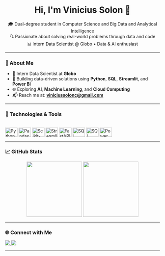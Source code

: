 <h1 align="center">Hi, I'm Vinicius Solon 👋</h1>

<p align="center">
  🎓 Dual-degree student in Computer Science and Big Data and Analytical Intelligence<br>
  🔍 Passionate about solving real-world problems through data and code<br>
  📊 Intern Data Scientist @ Globo • Data & AI enthusiast
</p>

---

### 🧠 About Me

- 💼 Intern Data Scientist at **Globo**
- 🧪 Building data-driven solutions using **Python**, **SQL**, **Streamlit**, and **Power BI**
- 🌐 Exploring **AI**, **Machine Learning**, and **Cloud Computing**
- 📬 Reach me at: **viniciussolonc@gmail.com**

---

### 🚀 Technologies & Tools

<div style="display: inline_block"><br>
  <img align="center" alt="Python" height="30" width="40" src="https://cdn.jsdelivr.net/gh/devicons/devicon/icons/python/python-original.svg" />
  <img align="center" alt="Pandas" height="30" width="40" src="https://cdn.jsdelivr.net/gh/devicons/devicon/icons/pandas/pandas-original.svg" />
  <img align="center" alt="Scikit-learn" height="30" width="40" src="https://github.com/scikit-learn/blog/blob/main/assets/images/scikit-learn-logo.png" />
  <img align="center" alt="Streamlit" height="30" width="40" src="https://cdn.jsdelivr.net/gh/devicons/devicon/icons/streamlit/streamlit-original.svg" />
  <img align="center" alt="FastAPI" height="30" width="40" src="https://cdn.jsdelivr.net/gh/devicons/devicon/icons/fastapi/fastapi-original.svg" />
  <img align="center" alt="SQL" height="30" width="40" src="https://cdn.jsdelivr.net/gh/devicons/devicon/icons/postgresql/postgresql-original-wordmark.svg" />
  <img align="center" alt="SQL Server" height="30" width="40" src="https://www.svgrepo.com/show/303229/microsoft-sql-server-logo.svg" />
  <img align="center" alt="Power BI" height="30" width="40" src="https://static-00.iconduck.com/assets.00/power-bi-icon-1536x2048-0xah5g2o.png" />
</div>

---

### 📈 GitHub Stats

<div align="center">
  <img height="180em" src="https://github-readme-stats.vercel.app/api?username=ViniciusSolon&show_icons=true&theme=transparent&hide_title=true" />
  <img height="180em" src="https://github-readme-stats.vercel.app/api/top-langs/?username=ViniciusSolon&layout=compact&theme=transparent" />
</div>

---

### 🌐 Connect with Me

<div align="left">
  <a href="mailto:viniciussolonc@gmail.com" target="_blank">
    <img src="https://img.shields.io/badge/-Gmail-%23333?style=for-the-badge&logo=gmail&logoColor=white">
  </a>
  <a href="https://www.linkedin.com/in/viniciussolon" target="_blank">
    <img src="https://img.shields.io/badge/-LinkedIn-%230077B5?style=for-the-badge&logo=linkedin&logoColor=white">
  </a>
</div>

---

